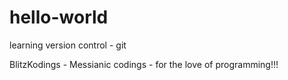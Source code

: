 # hello-world
learning version control - git

BlitzKodings - Messianic codings - for the love of programming!!!
